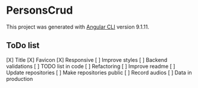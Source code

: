 # PersonsCrud

This project was generated with [Angular CLI](https://github.com/angular/angular-cli) version 9.1.11.

## ToDo list

[X] Title
[X] Favicon
[X] Responsive
[ ] Improve styles
[ ] Backend validations
[ ] TODO list in code
[ ] Refactoring
[ ] Improve readme
[ ] Update repositories
[ ] Make repositories public
[ ] Record audios
[ ] Data in production